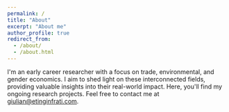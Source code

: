 ```yaml
---
permalink: /
title: "About"
excerpt: "About me"
author_profile: true
redirect_from: 
  - /about/
  - /about.html
---
```


I'm an early career researcher with a focus on trade, environmental, and gender economics. I aim to shed light on these interconnected fields, providing valuable insights into their real-world impact. Here, you'll find my ongoing research projects. Feel free to contact me at giulian@etinginfrati.com.
